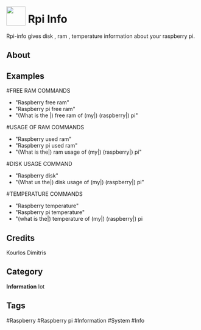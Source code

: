 # <img src="https://raw.githack.com/FortAwesome/Font-Awesome/master/svgs/solid/gem.svg" card_color="#40DBB0" width="50" height="50" style="vertical-align:bottom"/> Rpi Info
Rpi-info gives disk , ram , temperature information about your raspberry pi.

## About


## Examples

#FREE RAM COMMANDS
* "Raspberry free ram"
* "Raspberry pi free ram"
* "(What is the |) free ram of (my|) (raspberry|) pi"

#USAGE OF RAM COMMANDS
* "Raspberry used ram"
* "Raspberry pi used ram"
* "(What is the|) ram usage of (my|) (raspberry|) pi"

#DISK USAGE COMMAND
* "Raspberry disk"
* "(What us the|) disk usage of (my|) (raspberry|) pi"

#TEMPERATURE COMMANDS
* "Raspberry temperature"
* "Raspberry pi temperature"
* "(what is the|) temperature of (my|) (raspberry|) pi

## Credits
Kourlos Dimitris

## Category
**Information**
Iot

## Tags
#Raspberry
#Raspberry pi
#Information
#System
#Info

